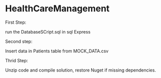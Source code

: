 # HealthCareManagement


First Step:

run the DatabaseSCript.sql in sql Express

Second step:

Insert data in Patients table from MOCK_DATA.csv

Thrid Step:

Unzip code and compile solution, restore Nuget if missing dependencies.

